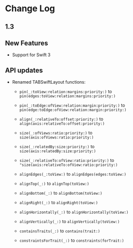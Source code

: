 # Change Log

## 1.3

## New Features
- Support for Swift 3

## API updates
- Renamed TABSwiftLayout functions:
	-  `pin(_:toView:relation:margins:priority:)` to `pin(edges:toView:relation:margins:priority:)`
	
	-  `pin(_:toEdge:ofView:relation:margin:priority:)` to `pin(edge:toEdge:ofView:relation:margin:priority:)`

	-  `align(_:relativeTo:offset:priority:)` to `align(axis:relativeTo:offset:priority:)`

	-  `size(_:ofViews:ratio:priority:)` to `size(axis:ofViews:ratio:priority:)`

	-  `size(_:relatedBy:size:priority:)` to `size(axis:relatedBy:size:priority:)`

	-  `size(_:relativeTo:ofView:ratio:priority:)` to `"size(axis:relativeTo:ofView:ratio:priority:)`

	-  `alignEdges(_:toView:)` to `alignEdges(edges:toView:)`

	-  `alignTop(_:)` to `alignTop(toView:)`

	-  `alignBottom(_:)` to `alignBottom(toView:)`

	-  `alignRight(_:)` to `alignRight(toView:)`

	-  `alignHorizontally(_:)` to `alignHorizontally(toView:)`

	-  `alignVertically(_:)` to `alignVertically(toView:)`

	-  `containsTraits(_:)` to `contains(trait:)`

	-  `constraintsForTrait(_:)` to `constraints(forTrait:)`